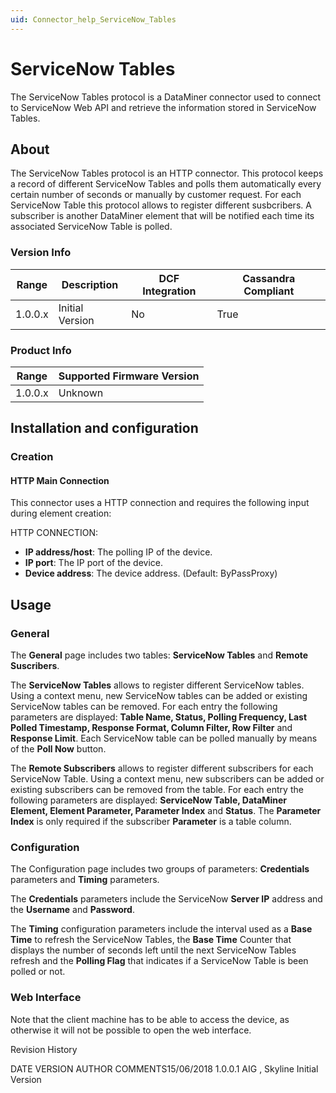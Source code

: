 ```yaml
---
uid: Connector_help_ServiceNow_Tables
---
```


# ServiceNow Tables

The ServiceNow Tables protocol is a DataMiner connector used to connect to ServiceNow Web API and retrieve the information stored in ServiceNow Tables.

## About

The ServiceNow Tables protocol is an HTTP connector. This protocol keeps a record of different ServiceNow Tables and polls them automatically every certain number of seconds or manually by customer request. For each ServiceNow Table this protocol allows to register different susbcribers. A subscriber is another DataMiner element that will be notified each time its associated ServiceNow Table is polled.

### Version Info

| **Range** | **Description** | **DCF Integration** | **Cassandra Compliant** |
|------------------|-----------------|---------------------|-------------------------|
| 1.0.0.x          | Initial Version | No                  | True                    |

### Product Info

| Range | Supported Firmware Version |
|------------------|-----------------------------|
| 1.0.0.x          | Unknown                     |

## Installation and configuration

### Creation

#### HTTP Main Connection

This connector uses a HTTP connection and requires the following input during element creation:

HTTP CONNECTION:

- **IP address/host**: The polling IP of the device.
- **IP port**: The IP port of the device.
- **Device address**: The device address. (Default: ByPassProxy)

## Usage

### General

The **General** page includes two tables: **ServiceNow Tables** and **Remote Suscribers**.

The **ServiceNow Tables** allows to register different ServiceNow tables. Using a context menu, new ServiceNow tables can be added or existing ServiceNow tables can be removed. For each entry the following parameters are displayed: **Table Name, Status, Polling Frequency, Last Polled Timestamp, Response Format, Column Filter, Row Filter** and **Response Limit**. Each ServiceNow table can be polled manually by means of the **Poll Now** button.

The **Remote Subscribers** allows to register different subscribers for each ServiceNow Table. Using a context menu, new subscribers can be added or existing subscribers can be removed from the table. For each entry the following parameters are displayed: **ServiceNow Table, DataMiner Element, Element Parameter, Parameter Index** and **Status**. The **Parameter Index** is only required if the subscriber **Parameter** is a table column.

### Configuration

The Configuration page includes two groups of parameters: **Credentials** parameters and **Timing** parameters.

The **Credentials** parameters include the ServiceNow **Server IP** address and the **Username** and **Password**.

The **Timing** configuration parameters include the interval used as a **Base Time** to refresh the ServiceNow Tables, the **Base Time** Counter that displays the number of seconds left until the next ServiceNow Tables refresh and the **Polling Flag** that indicates if a ServiceNow Table is been polled or not.

### Web Interface

Note that the client machine has to be able to access the device, as otherwise it will not be possible to open the web interface.

Revision History

DATE VERSION AUTHOR COMMENTS15/06/2018 1.0.0.1 AIG , Skyline Initial Version
